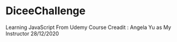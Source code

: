 # DiceeChallenge
Learning JavaScript From Udemy Course
Creadit : Angela Yu as My Instructor
28/12/2020

